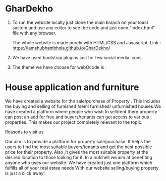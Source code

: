 # GharDekho
1. To run the website locally just clone the main branch on your loacl system and use any editor to see the code and
    just open "index.html" file with any browser.
    
    The whole website is made purely with HTML/CSS and Javascript.
    Link : https://iamshubhambhola.github.io/GharDekho/

2. We have used bootstrap plugins just for few social media icons.

3. The theme we have choose for webOcode is :
<h1>House application and furniture</h1>
We have created a website for the sale/purchase of Property . This includes the buying and selling of furnished /semi
furnished/ unfurnished houses.We have created a platform where people who wish to sell/rent there property can 
post an add for free and buyers/tenants can get access to various properties. This makes our project completely relevant to 
the topic.


Reasons to visit us: 
 
Our aim is to provide a platform for property sale/purchase.
It helps the users to find the most suitable buyers/tenants and get the best possible price for their property. Also ,it gives the most suitable 
property at the desired location to those looking for it. In a nutshell we aim at benefiting anyone who uses our website.
We have created just one platform which fulfills all of your real estae needs
With our website selling/buying property is just a click away!
